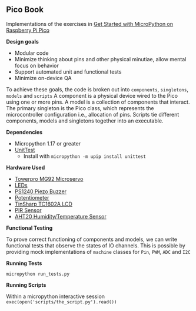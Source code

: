 ## Pico Book ##

Implementations of the exercises in [Get Started with MicroPython on Raspberry Pi Pico](https://www.adafruit.com/product/4898)

**Design goals**

* Modular code
* Minimize thinking about pins and other physical minutiae, allow mental focus on behavior
* Support automated unit and functional tests
* Minimize on-device QA

To achieve these goals, the code is broken out into `components`, `singletons`, `models` and `scripts`
A component is a physical device wired to the Pico using one or more pins. A model is a collection of components that interact. 
The primary singleton is the Pico class, which represents the microcontroller configuration i.e., allocation of pins. 
Scripts tie different components, models and singletons together into an executable.

**Dependencies**

* Micropython 1.17 or greater
* [UnitTest](https://pypi.org/project/micropython-unittest/)
  * Install with `micropython -m upip install unittest`

**Hardware Used**

* [Towerpro MG92 Microservo](https://www.adafruit.com/product/2307)
* [LEDs](https://www.adafruit.com/product/4203)
* [PS1240 Piezo Buzzer](https://www.adafruit.com/product/160)
* [Potentiometer](https://www.adafruit.com/product/4133)
* [TinSharp TC1602A LCD](https://www.adafruit.com/product/181)
* [PIR Sensor](https://www.adafruit.com/product/4666)
* [AHT20 Humidity/Temperature Sensor](https://www.adafruit.com/product/4566)

**Functional Testing**

To prove correct functioning of components and models, we can write functional tests that
observe the states of IO channels. This is possible by providing mock implementations
of `machine` classes for `Pin`, `PWM`, `ADC` and `I2C`

**Running Tests**

`micropython run_tests.py`

**Running Scripts**

Within a micropython interactive session `exec(open('scripts/the_script.py').read())`
